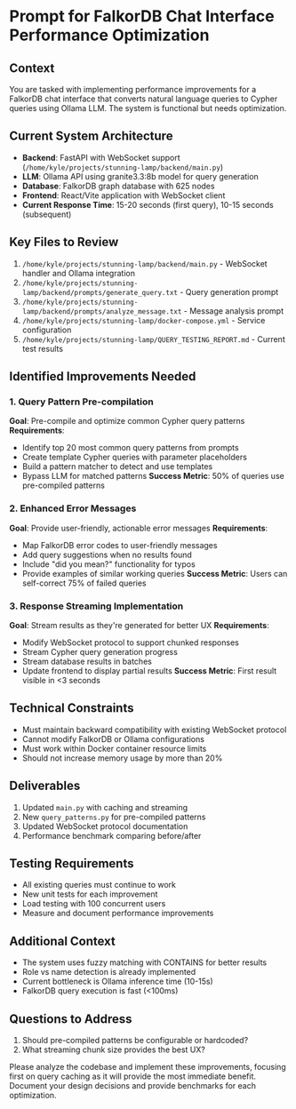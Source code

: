 # Prompt for FalkorDB Chat Interface Performance Optimization

## Context
You are tasked with implementing performance improvements for a FalkorDB chat interface that converts natural language queries to Cypher queries using Ollama LLM. The system is functional but needs optimization.

## Current System Architecture
- **Backend**: FastAPI with WebSocket support (`/home/kyle/projects/stunning-lamp/backend/main.py`)
- **LLM**: Ollama API using granite3.3:8b model for query generation
- **Database**: FalkorDB graph database with 625 nodes
- **Frontend**: React/Vite application with WebSocket client
- **Current Response Time**: 15-20 seconds (first query), 10-15 seconds (subsequent)

## Key Files to Review
1. `/home/kyle/projects/stunning-lamp/backend/main.py` - WebSocket handler and Ollama integration
2. `/home/kyle/projects/stunning-lamp/backend/prompts/generate_query.txt` - Query generation prompt
3. `/home/kyle/projects/stunning-lamp/backend/prompts/analyze_message.txt` - Message analysis prompt
4. `/home/kyle/projects/stunning-lamp/docker-compose.yml` - Service configuration
5. `/home/kyle/projects/stunning-lamp/QUERY_TESTING_REPORT.md` - Current test results

## Identified Improvements Needed

### 1. Query Pattern Pre-compilation
**Goal**: Pre-compile and optimize common Cypher query patterns
**Requirements**:
- Identify top 20 most common query patterns from prompts
- Create template Cypher queries with parameter placeholders
- Build a pattern matcher to detect and use templates
- Bypass LLM for matched patterns
**Success Metric**: 50% of queries use pre-compiled patterns

### 2. Enhanced Error Messages
**Goal**: Provide user-friendly, actionable error messages
**Requirements**:
- Map FalkorDB error codes to user-friendly messages
- Add query suggestions when no results found
- Include "did you mean?" functionality for typos
- Provide examples of similar working queries
**Success Metric**: Users can self-correct 75% of failed queries

### 3. Response Streaming Implementation
**Goal**: Stream results as they're generated for better UX
**Requirements**:
- Modify WebSocket protocol to support chunked responses
- Stream Cypher query generation progress
- Stream database results in batches
- Update frontend to display partial results
**Success Metric**: First result visible in <3 seconds

## Technical Constraints
- Must maintain backward compatibility with existing WebSocket protocol
- Cannot modify FalkorDB or Ollama configurations
- Must work within Docker container resource limits
- Should not increase memory usage by more than 20%

## Deliverables
1. Updated `main.py` with caching and streaming
2. New `query_patterns.py` for pre-compiled patterns
3. Updated WebSocket protocol documentation
4. Performance benchmark comparing before/after

## Testing Requirements
- All existing queries must continue to work
- New unit tests for each improvement
- Load testing with 100 concurrent users
- Measure and document performance improvements

## Additional Context
- The system uses fuzzy matching with CONTAINS for better results
- Role vs name detection is already implemented
- Current bottleneck is Ollama inference time (10-15s)
- FalkorDB query execution is fast (<100ms)

## Questions to Address
1. Should pre-compiled patterns be configurable or hardcoded?
2. What streaming chunk size provides the best UX?

Please analyze the codebase and implement these improvements, focusing first on query caching as it will provide the most immediate benefit. Document your design decisions and provide benchmarks for each optimization.